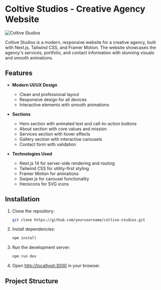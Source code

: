 # Coltive Studios - Creative Agency Website

![Coltive Studios](public/images/hero-bg.jpeg)

Coltive Studios is a modern, responsive website for a creative agency, built with Next.js, Tailwind CSS, and Framer Motion. The website showcases the agency's services, portfolio, and contact information with stunning visuals and smooth animations.

## Features

- **Modern UI/UX Design**
  - Clean and professional layout
  - Responsive design for all devices
  - Interactive elements with smooth animations

- **Sections**
  - Hero section with animated text and call-to-action buttons
  - About section with core values and mission
  - Services section with hover effects
  - Gallery section with interactive carousels
  - Contact form with validation

- **Technologies Used**
  - Next.js 14 for server-side rendering and routing
  - Tailwind CSS for utility-first styling
  - Framer Motion for animations
  - Swiper.js for carousel functionality
  - Heroicons for SVG icons

## Installation

1. Clone the repository:
   ```bash
   git clone https://github.com/yourusername/coltive-studios.git
   ```

2. Install dependencies:
   ```bash
   npm install
   ```

3. Run the development server:
   ```bash
   npm run dev
   ```

4. Open [http://localhost:3000](http://localhost:3000) in your browser.

## Project Structure
